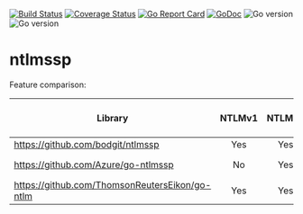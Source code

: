 [![Build Status](https://img.shields.io/github/actions/workflow/status/bodgit/ntlmssp/main.yml?branch=main)](https://github.com/bodgit/ntlmssp/actions?query=workflow%3Abuild)
[![Coverage Status](https://coveralls.io/repos/github/bodgit/ntlmssp/badge.svg?branch=master)](https://coveralls.io/github/bodgit/ntlmssp?branch=master)
[![Go Report Card](https://goreportcard.com/badge/github.com/bodgit/ntlmssp)](https://goreportcard.com/report/github.com/bodgit/ntlmssp)
[![GoDoc](https://godoc.org/github.com/bodgit/ntlmssp?status.svg)](https://godoc.org/github.com/bodgit/ntlmssp)
![Go version](https://img.shields.io/badge/Go-1.18-brightgreen.svg)
![Go version](https://img.shields.io/badge/Go-1.17-brightgreen.svg)

ntlmssp
=======

Feature comparison:

| Library                                        | NTLMv1 | NTLMv2 | Connection-orientated | Connectionless | Signing & sealing | Channel Bindings | Client | Server | Notes     |
| ---------------------------------------------- |:------:|:------:|:---------------------:|:--------------:|:-----------------:|:----------------:|:------:|:------:| --------- |
| https://github.com/bodgit/ntlmssp              | Yes    | Yes    | Yes                   | No             | Yes               | Yes              | Yes    | No     |           |
| https://github.com/Azure/go-ntlmssp            | No     | Yes    | Yes                   | No             | No                | No               | Yes    | No     | HTTP only |
| https://github.com/ThomsonReutersEikon/go-ntlm | Yes    | Yes    | No                    | Yes            | No                | No               | Yes    | Yes    | Archived  |
